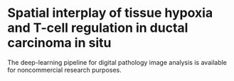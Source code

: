 # Spatial interplay of tissue hypoxia and T-cell regulation in ductal carcinoma in situ
The deep-learning pipeline for digital pathology image analysis is available for noncommercial research purposes.
